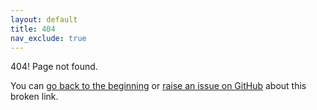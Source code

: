 ```yaml
---
layout: default
title: 404
nav_exclude: true
---
```


404! Page not found.

You can [go back to the beginning](https://qodotplugin.github.io) or [raise an issue on GitHub](https://github.com/QodotPlugin/qodotplugin.github.io/issues/new) about this broken link.